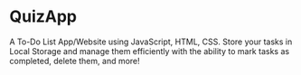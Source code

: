 # QuizApp
A To-Do List App/Website using JavaScript, HTML, CSS. Store your tasks in Local Storage and manage them efficiently with the ability to mark tasks as completed, delete them, and more!